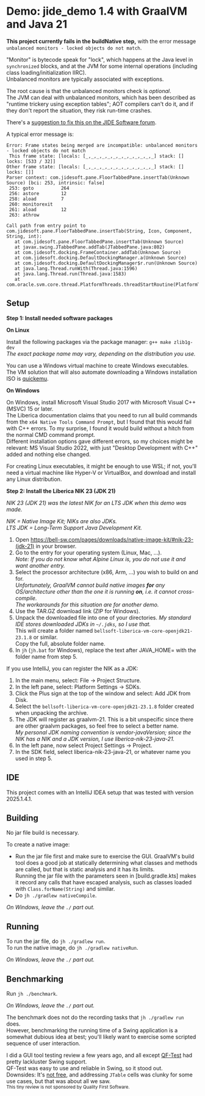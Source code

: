 # Demo: jide_demo 1.4 with GraalVM and Java 21  

**This project currently fails in the buildNative step,**
with the error message `unbalanced monitors - locked objects do not match`.

"Monitor" is bytecode speak for "lock", which happens at the Java level in
`synchronized` blocks, and at the JVM for some internal operations (including class loading/initialization IIRC).  
Unbalanced monitors are typically associated with exceptions.

The root cause is that the unbalanced monitors check is *optional*.  
The JVM can deal with unbalanced monitors,
which has been described as "runtime trickery using exception tables";
AOT compilers can't do it, and if they don't report the situation,
they risk run-time crashes.

There's a [suggestion to fix this on the JIDE Software forum](https://www.jidesoft.com/forum/viewtopic.php?f=4&t=17379&p=85805#p85805).

A typical error message is:

```
Error: Frame states being merged are incompatible: unbalanced monitors - locked objects do not match
 This frame state: [locals: [_,_,_,_,_,_,_,_,_,_,_,_,_] stack: [] locks: [533 / 32]]
Other frame state: [locals: [_,_,_,_,_,_,_,_,_,_,_,_,_] stack: [] locks: []]
Parser context: com.jidesoft.pane.FloorTabbedPane.insertTab(Unknown Source) [bci: 253, intrinsic: false]
 253: goto          264
 256: astore        12
 258: aload         7
 260: monitorexit   
 261: aload         12
 263: athrow       

Call path from entry point to com.jidesoft.pane.FloorTabbedPane.insertTab(String, Icon, Component, String, int):
   at com.jidesoft.pane.FloorTabbedPane.insertTab(Unknown Source)
   at javax.swing.JTabbedPane.addTab(JTabbedPane.java:802)
   at com.jidesoft.docking.FrameContainer.addTab(Unknown Source)
   at com.jidesoft.docking.DefaultDockingManager.a(Unknown Source)
   at com.jidesoft.docking.DefaultDockingManager$r.run(Unknown Source)
   at java.lang.Thread.runWith(Thread.java:1596)
   at java.lang.Thread.run(Thread.java:1583)
   at com.oracle.svm.core.thread.PlatformThreads.threadStartRoutine(PlatformThreads.java:902)
```

## Setup

**Step 1: Install needed software packages**

**On Linux**

Install the following packages via the package manager: `g++ make zlib1g-dev`  
_The exact package name may vary, depending on the distribution you use._

You can use a Windows virtual machine to create Windows executables.  
The VM solution that will also automate downloading a Windows installation ISO
is [quickemu](https://github.com/quickemu-project/quickemu).

**On Windows**

On Windows, install Microsoft Visual Studio 2017
with Microsoft Visual C++ (MSVC) 15 or later.  
The Liberica documentation claims that
you need to run all build commands from the `x64 Native Tools Command Prompt`,
but I found that this would fail with C++ errors.
To my surprise, I found it would build without a hitch
from the normal CMD command prompt.  
Different installation options gave different errors,
so my choices might be relevant: MS Visual Studio 2022,
with just "Desktop Development with C++" added and nothing else changed.

For creating Linux executables, it might be enough to use WSL;
if not, you'll need a virtual machine like Hyper-V or VirtualBox,
and download and install any Linux distribution. 

**Step 2: Install the Liberica NIK 23 (JDK 21)**

_NIK 23 (JDK 21) was the latest NIK for an LTS JDK when this demo was made._

_NIK = Native Image Kit; NIKs are also JDKs._  
_LTS JDK = Long-Term Support Java Development Kit._

1. Open https://bell-sw.com/pages/downloads/native-image-kit/#nik-23-(jdk-21)
   in your browser.
2. Go to the entry for your operating system (Linux, Mac, ...).  
_Note: If you do not know what Alpine Linux is,
you do not use it and want another entry._
3. Select the processor architecture (x86, Arm, ...) you wish to build on and for.  
   _Unfortunately, GraalVM cannot build native images __for__ any OS/architecture
   other than the one it is running __on__, i.e. it cannot cross-compile.  
   The workarounds for this situation are for another demo._
4. Use the TAR.GZ download link (ZIP for Windows).
5. Unpack the downloaded file into one of your directories.
   _My standard IDE stores downloaded JDKs in `~/.jdks`, so I use that._  
   This will create a folder named `bellsoft-liberica-vm-core-openjdk21-23.1.8`
   or similar.  
   Copy the full, absolute folder name.
6. In `jh` (`jh.bat` for Windows),
   replace the text after JAVA_HOME= with the folder name from step 5.

If you use IntelliJ, you can register the NIK as a JDK:

1. In the main menu, select: File -> Project Structure.
2. In the left pane, select: Platform Settings -> SDKs.
3. Click the Plus sign at the top of the window and select: Add JDK from Disk.
4. Select the `bellsoft-liberica-vm-core-openjdk21-23.1.8` folder
   created when unpacking the archive.
5. The JDK will register as graalvm-21.
   This is a bit unspecific since there are other graalvm packages,
   so feel free to select a better name.  
   _My personal JDK naming convention is vendor-javaVersion;
   since the NIK has a NIK and a JDK version,
   I use liberica-nik-23-java-21._
6. In the left pane, now select Project Settings -> Project.
7. In the SDK field, select liberica-nik-23-java-21,
   or whatever name you used in step 5.


## IDE

This project comes with an IntelliJ IDEA setup
that was tested with version 2025.1.4.1.


## Building

No jar file build is necessary.

To create a native image:

* Run the jar file first and make sure to exercise the GUI.
GraalVM's build tool does a good job at statically determining
what classes and methods are called,
but that is static analysis and it has its limits.  
Running the jar file with the parameters seen in [build.gradle.kts]
makes it record any calls that have escaped analysis,
such as classes loaded with `Class.forName(String)` and similar.
* Do `jh ./gradlew nativeCompile`.

_On Windows, leave the `./` part out._

## Running

To run the jar file, do `jh ./gradlew run`.  
To run the native image, do `jh ./gradlew nativeRun`.

_On Windows, leave the `./` part out._

## Benchmarking

Run `jh ./benchmark`.

_On Windows, leave the `./` part out._

The benchmark does not do the recording tasks that `jh ./gradlew run` does.  
However, benchmarking the running time of a Swing application
is a somewhat dubious idea at best;
you'll likely want to exercise some scripted sequence of user interaction.

I did a GUI tool testing review a few years ago,
and all except [QF-Test](https://www.qftest.com)
had pretty lackluster Swing support.  
QF-Test was easy to use and reliable in Swing, so it stood out.  
Downsides:
It's [not free](https://www.qftest.com/en/product/pricing.html),
and addressing `JTable` cells was clunky for some use cases,
but that was about all we saw.    
<small>This tiny review is not sponsored by Quality First Software.</small>
